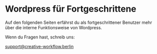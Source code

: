# Wordpress für Fortgeschrittene

Auf den folgenden Seiten erfährst du als fortgeschrittener Benutzer mehr über die interne Funktionsweise von Wordpress.

Wenn du Fragen hast, schreib uns:

[support@creative-workflow.berlin](mailto:support@creative-workflow.berlin)
